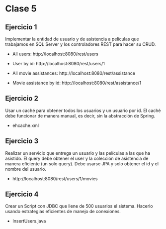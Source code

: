 # Clase 5

## Ejercicio 1
Implementar la entidad de usuario y de asistencia a películas que trabajamos en SQL Server y los controladores REST para hacer su CRUD.

- All users: http://localhost:8080/rest/users
- User by id: http://localhost:8080/rest/users/1


- All movie assistances: http://localhost:8080/rest/assistance
- Movie assistance by id: http://localhost:8080/rest/assistance/1

## Ejercicio 2
Usar un caché para obtener todos los usuarios y un usuario por id. El caché debe funcionar de manera manual, es decir, sin la abstracción de Spring.

- ehcache.xml

## Ejercicio 3
Realizar un servicio que entrega un usuario y las películas a las que ha asistido. El query debe obtener el user y la colección de asistencia de manera eficiente (un solo query). Debe usarse JPA y solo obtener el id y el nombre del usuario.

- http://localhost:8080/rest/users/1/movies

## Ejercicio 4
Crear un Script con JDBC que llene de 500 usuarios el sistema. Hacerlo usando estrategias eficientes de manejo de conexiones.

- InsertUsers.java
